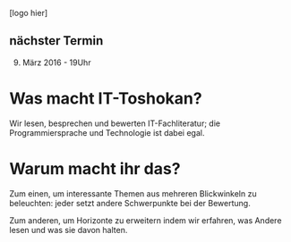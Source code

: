 [logo hier]

## nächster Termin

9. März 2016 - 19Uhr

# Was macht IT-Toshokan?

Wir lesen, besprechen und bewerten IT-Fachliteratur; die Programmiersprache und Technologie ist dabei egal.

# Warum macht ihr das?

Zum einen, um interessante Themen aus mehreren Blickwinkeln zu beleuchten: jeder setzt andere Schwerpunkte bei der Bewertung.

Zum anderen, um Horizonte zu erweitern indem wir erfahren, was Andere lesen und was sie davon halten.




